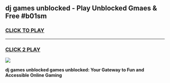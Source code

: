 
## dj games unblocked - Play Unblocked Gmaes & Free #b01sm
<h3>
<a href="https://premium.freeplayer.one?title=dj_games_unblocked&ref=01M">CLICK TO PLAY</a></h3>
<hr>

<h3>
<a href="https://premium.freeplayer.one?title=dj_games_unblocked&ref=01M">CLICK 2 PLAY</a>
  
</h3>

<a href="https://premium.freeplayer.one?title=dj_games_unblocked&ref=01M"><img src="https://clearcache.store/games.png"></a>


**dj games unblocked games unblocked: Your Gateway to Fun and Accessible Online Gaming**
